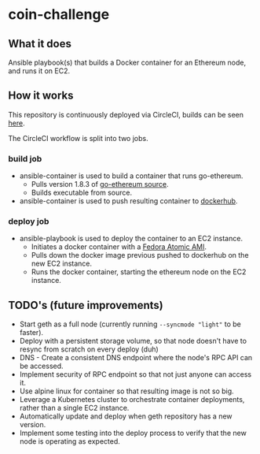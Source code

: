 # coin-challenge

## What it does
Ansible playbook(s) that builds a Docker container for an Ethereum node, and runs it on EC2.

## How it works
This repository is continuously deployed via CircleCI, builds can be seen [here](https://circleci.com/gh/timmyers/workflows/coin-challenge/tree/master).

The CircleCI workflow is split into two jobs.

### build job
* ansible-container is used to build a container that runs go-ethereum.
  * Pulls version 1.8.3 of [go-ethereum source](https://github.com/ethereum/go-ethereum).
  * Builds executable from source.
* ansible-container is used to push resulting container to [dockerhub](https://hub.docker.com/r/timmyers/coin-challenge-go-ethereum/).

### deploy job
* ansible-playbook is used to deploy the container to an EC2 instance.
  * Initiates a docker container with a [Fedora Atomic AMI](https://getfedora.org/en/atomic/download/).
  * Pulls down the docker image previous pushed to dockerhub on the new EC2 instance.
  * Runs the docker container, starting the ethereum node on the EC2 instance.

## TODO's (future improvements)
* Start geth as a full node (currently running `--syncmode "light"` to be faster).
* Deploy with a persistent storage volume, so that node doesn't have to resync from scratch on every deploy (duh)
* DNS - Create a consistent DNS endpoint where the node's RPC API can be accessed.
* Implement security of RPC endpoint so that not just anyone can access it.
* Use alpine linux for container so that resulting image is not so big.
* Leverage a Kubernetes cluster to orchestrate container deployments, rather than a single EC2 instance.
* Automatically update and deploy when geth repository has a new version.
* Implement some testing into the deploy process to verify that the new node is operating as expected.
